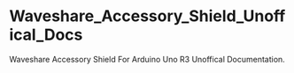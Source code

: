 # Waveshare_Accessory_Shield_Unoffical_Docs
Waveshare Accessory Shield For Arduino Uno R3 Unoffical Documentation.
